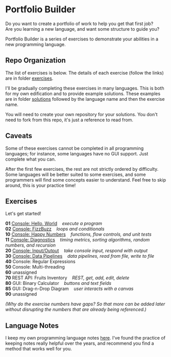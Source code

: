 # Portfolio Builder

Do you want to create a portfolio of work to help you get that first job?  
Are you learning a new language, and want some structure to guide you?  

Portfolio Builder is a series of exercises to demonstrate your abilities in a new programming language.

## Repo Organization

The list of exercises is below. The details of each exercise (follow the links) are in folder [exercises](exercises).

I'll be gradually completing these exercises in many languages. This is both for my own edification and to provide example solutions. These examples are in folder [solutions](solutions) followed by the language name and then the exercise name.

You will need to create your own repository for your solutions. You don't need to fork from this repo, it's just a reference to read from.

## Caveats

Some of these exercises cannot be completed in all programming languages; for instance, some languages have no GUI support. Just complete what you can.

After the first few exercises, the rest are not strictly ordered by difficulty. Some languages will be better suited to some exercises, and some programmers will find some concepts easier to understand. Feel free to skip around, this is your practice time!

## Exercises

Let's get started!
 
**01** [Console: Hello, World](exercises/01_Console_HelloWorld.md) &nbsp;&nbsp;&nbsp;*execute a program*  
**02** [Console: FizzBuzz](exercises/02_Console_FizzBuzz.md) &nbsp;&nbsp;&nbsp;*loops and conditionals*  
**10** [Console: Happy Numbers](exercises/10_Console_HappyNumbers.md) &nbsp;&nbsp;&nbsp;*functions, flow controls, and unit tests*  
**11** [Console: Diagnostics](exercises/11_Console_Diagnostics.md) &nbsp;&nbsp;&nbsp;*timing metrics, sorting algorithms, random numbers, and recursion*  
**20** [Console: Input/Output](exercises/20_Console_InputOutput.md) &nbsp;&nbsp;&nbsp;*take console input, respond with output*  
**30** [Console: Data Pipelines](exercises/30_Console_DataPipeline.md) &nbsp;&nbsp;&nbsp;*data pipelines, read from file, write to file*  
**40** Console: Regular Expressions  
**50** Console: Multi-threading  
**60** unassigned  
**70** REST API: Fruits Inventory &nbsp;&nbsp;&nbsp;*REST, get, add, edit, delete*  
**80** GUI: Binary Calculator &nbsp;&nbsp;&nbsp;*buttons and text fields*  
**85** GUI: Drag-n-Drop Diagram &nbsp;&nbsp;&nbsp;*user interacts with a canvas*  
**90** unassigned  

*(Why do the exercise numbers have gaps? So that more can be added later without disrupting the numbers that are already being referenced.)*

## Language Notes

I keep my own programming language notes [here](https://withouthaste.com). I've found the practice of keeping notes really helpful over the years, and recommend you find a method that works well for you.
